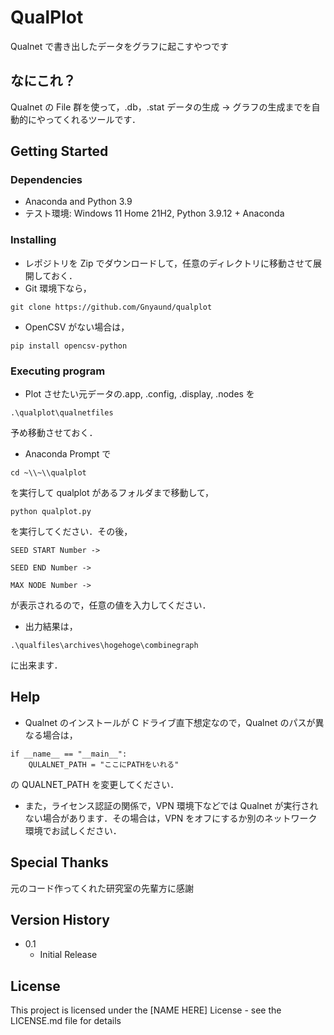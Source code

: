 # QualPlot

Qualnet で書き出したデータをグラフに起こすやつです

## なにこれ？

Qualnet の File 群を使って，.db，.stat データの生成 → グラフの生成までを自動的にやってくれるツールです．

## Getting Started

### Dependencies

- Anaconda and Python 3.9
- テスト環境: Windows 11 Home 21H2, Python 3.9.12 + Anaconda

### Installing

- レポジトリを Zip でダウンロードして，任意のディレクトリに移動させて展開しておく．
- Git 環境下なら，

```
git clone https://github.com/Gnyaund/qualplot
```

- OpenCSV がない場合は，

```
pip install opencsv-python
```

### Executing program

- Plot させたい元データの.app, .config, .display, .nodes を

```
.\qualplot\qualnetfiles
```

予め移動させておく．

- Anaconda Prompt で

```
cd ~\\~\\qualplot
```

を実行して qualplot があるフォルダまで移動して，

```
python qualplot.py
```

を実行してください．その後，

```
SEED START Number ->

SEED END Number ->

MAX NODE Number ->
```

が表示されるので，任意の値を入力してください．

- 出力結果は，

```
.\qualfiles\archives\hogehoge\combinegraph
```

に出来ます．

## Help

- Qualnet のインストールが C ドライブ直下想定なので，Qualnet のパスが異なる場合は，

```
if __name__ == "__main__":
    QULALNET_PATH = "ここにPATHをいれる"

```

の QUALNET_PATH を変更してください．

- また，ライセンス認証の関係で，VPN 環境下などでは Qualnet が実行されない場合があります．その場合は，VPN をオフにするか別のネットワーク環境でお試しください．

## Special Thanks

元のコード作ってくれた研究室の先輩方に感謝

## Version History

- 0.1
  - Initial Release

## License

This project is licensed under the [NAME HERE] License - see the LICENSE.md file for details
